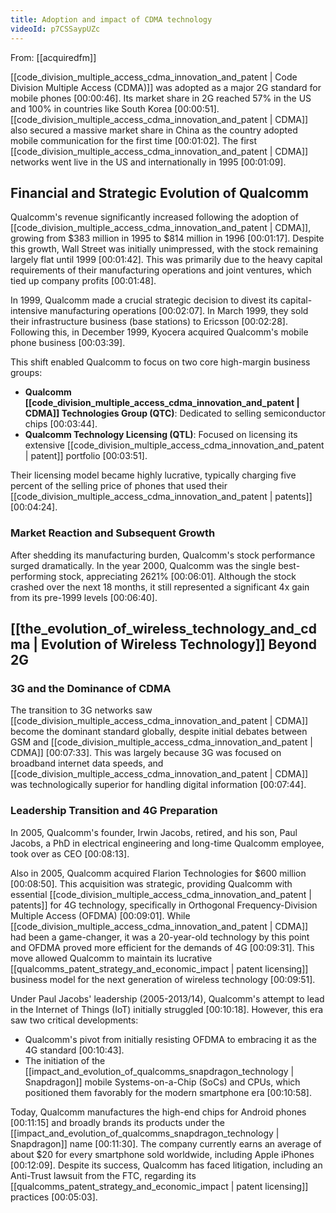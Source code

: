 ```yaml
---
title: Adoption and impact of CDMA technology
videoId: p7CSSaypUZc
---
```


From: [[acquiredfm]] <br/> 

[[code_division_multiple_access_cdma_innovation_and_patent | Code Division Multiple Access (CDMA)]] was adopted as a major 2G standard for mobile phones <a class="yt-timestamp" data-t="00:00:46">[00:00:46]</a>. Its market share in 2G reached 57% in the US and 100% in countries like South Korea <a class="yt-timestamp" data-t="00:00:51">[00:00:51]</a>. [[code_division_multiple_access_cdma_innovation_and_patent | CDMA]] also secured a massive market share in China as the country adopted mobile communication for the first time <a class="yt-timestamp" data-t="00:01:02">[00:01:02]</a>. The first [[code_division_multiple_access_cdma_innovation_and_patent | CDMA]] networks went live in the US and internationally in 1995 <a class="yt-timestamp" data-t="00:01:09">[00:01:09]</a>.

## Financial and Strategic Evolution of Qualcomm

Qualcomm's revenue significantly increased following the adoption of [[code_division_multiple_access_cdma_innovation_and_patent | CDMA]], growing from \$383 million in 1995 to \$814 million in 1996 <a class="yt-timestamp" data-t="00:01:17">[00:01:17]</a>. Despite this growth, Wall Street was initially unimpressed, with the stock remaining largely flat until 1999 <a class="yt-timestamp" data-t="00:01:42">[00:01:42]</a>. This was primarily due to the heavy capital requirements of their manufacturing operations and joint ventures, which tied up company profits <a class="yt-timestamp" data-t="00:01:48">[00:01:48]</a>.

In 1999, Qualcomm made a crucial strategic decision to divest its capital-intensive manufacturing operations <a class="yt-timestamp" data-t="00:02:07">[00:02:07]</a>. In March 1999, they sold their infrastructure business (base stations) to Ericsson <a class="yt-timestamp" data-t="00:02:28">[00:02:28]</a>. Following this, in December 1999, Kyocera acquired Qualcomm's mobile phone business <a class="yt-timestamp" data-t="00:03:39">[00:03:39]</a>.

This shift enabled Qualcomm to focus on two core high-margin business groups:
*   **Qualcomm [[code_division_multiple_access_cdma_innovation_and_patent | CDMA]] Technologies Group (QTC)**: Dedicated to selling semiconductor chips <a class="yt-timestamp" data-t="00:03:44">[00:03:44]</a>.
*   **Qualcomm Technology Licensing (QTL)**: Focused on licensing its extensive [[code_division_multiple_access_cdma_innovation_and_patent | patent]] portfolio <a class="yt-timestamp" data-t="00:03:51">[00:03:51]</a>.

Their licensing model became highly lucrative, typically charging five percent of the selling price of phones that used their [[code_division_multiple_access_cdma_innovation_and_patent | patents]] <a class="yt-timestamp" data-t="00:04:24">[00:04:24]</a>.

### Market Reaction and Subsequent Growth
After shedding its manufacturing burden, Qualcomm's stock performance surged dramatically. In the year 2000, Qualcomm was the single best-performing stock, appreciating 2621% <a class="yt-timestamp" data-t="00:06:01">[00:06:01]</a>. Although the stock crashed over the next 18 months, it still represented a significant 4x gain from its pre-1999 levels <a class="yt-timestamp" data-t="00:06:40">[00:06:40]</a>.

## [[the_evolution_of_wireless_technology_and_cdma | Evolution of Wireless Technology]] Beyond 2G

### 3G and the Dominance of CDMA
The transition to 3G networks saw [[code_division_multiple_access_cdma_innovation_and_patent | CDMA]] become the dominant standard globally, despite initial debates between GSM and [[code_division_multiple_access_cdma_innovation_and_patent | CDMA]] <a class="yt-timestamp" data-t="00:07:33">[00:07:33]</a>. This was largely because 3G was focused on broadband internet data speeds, and [[code_division_multiple_access_cdma_innovation_and_patent | CDMA]] was technologically superior for handling digital information <a class="yt-timestamp" data-t="00:07:44">[00:07:44]</a>.

### Leadership Transition and 4G Preparation
In 2005, Qualcomm's founder, Irwin Jacobs, retired, and his son, Paul Jacobs, a PhD in electrical engineering and long-time Qualcomm employee, took over as CEO <a class="yt-timestamp" data-t="00:08:13">[00:08:13]</a>.

Also in 2005, Qualcomm acquired Flarion Technologies for \$600 million <a class="yt-timestamp" data-t="00:08:50">[00:08:50]</a>. This acquisition was strategic, providing Qualcomm with essential [[code_division_multiple_access_cdma_innovation_and_patent | patents]] for 4G technology, specifically in Orthogonal Frequency-Division Multiple Access (OFDMA) <a class="yt-timestamp" data-t="00:09:01">[00:09:01]</a>. While [[code_division_multiple_access_cdma_innovation_and_patent | CDMA]] had been a game-changer, it was a 20-year-old technology by this point and OFDMA proved more efficient for the demands of 4G <a class="yt-timestamp" data-t="00:09:31">[00:09:31]</a>. This move allowed Qualcomm to maintain its lucrative [[qualcomms_patent_strategy_and_economic_impact | patent licensing]] business model for the next generation of wireless technology <a class="yt-timestamp" data-t="00:09:51">[00:09:51]</a>.

Under Paul Jacobs' leadership (2005-2013/14), Qualcomm's attempt to lead in the Internet of Things (IoT) initially struggled <a class="yt-timestamp" data-t="00:10:18">[00:10:18]</a>. However, this era saw two critical developments:
*   Qualcomm's pivot from initially resisting OFDMA to embracing it as the 4G standard <a class="yt-timestamp" data-t="00:10:43">[00:10:43]</a>.
*   The initiation of the [[impact_and_evolution_of_qualcomms_snapdragon_technology | Snapdragon]] mobile Systems-on-a-Chip (SoCs) and CPUs, which positioned them favorably for the modern smartphone era <a class="yt-timestamp" data-t="00:10:58">[00:10:58]</a>.

Today, Qualcomm manufactures the high-end chips for Android phones <a class="yt-timestamp" data-t="00:11:15">[00:11:15]</a> and broadly brands its products under the [[impact_and_evolution_of_qualcomms_snapdragon_technology | Snapdragon]] name <a class="yt-timestamp" data-t="00:11:30">[00:11:30]</a>. The company currently earns an average of about \$20 for every smartphone sold worldwide, including Apple iPhones <a class="yt-timestamp" data-t="00:12:09">[00:12:09]</a>. Despite its success, Qualcomm has faced litigation, including an Anti-Trust lawsuit from the FTC, regarding its [[qualcomms_patent_strategy_and_economic_impact | patent licensing]] practices <a class="yt-timestamp" data-t="00:05:03">[00:05:03]</a>.